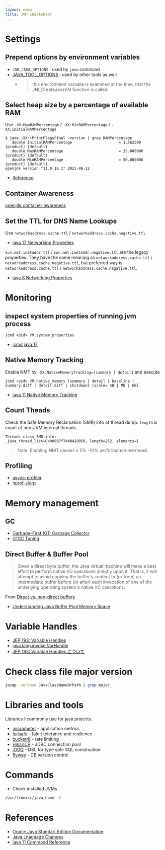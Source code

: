 ```yaml
---
layout: memo
title: JVM cheatsheet
---
```


# Settings
## Prepend options by environment variables
- `JDK_JAVA_OPTIONS` : used by `java` command
- [JAVA_TOOL_OPTIONS](https://docs.oracle.com/en/java/javase/17/troubleshoot/environment-variables-and-system-properties.html) : used by other tools as well
  - > this environment variable is examined at the time, that the JNI_CreateJavaVM function is called

## Select heap size by a percentage of available RAM
Use `-XX:MaxRAMPercentage` / `-XX:MinRAMPercentage` / `-XX:InitialRAMPercentage`

```
$ java -XX:+PrintFlagsFinal -version | grep RAMPercentage
   double InitialRAMPercentage                     = 1.562500                                  {product} {default}
   double MaxRAMPercentage                         = 25.000000                                 {product} {default}
   double MinRAMPercentage                         = 50.000000                                 {product} {default}
openjdk version "11.0.16.1" 2022-08-12
```

- [Reference](https://bugs.openjdk.org/browse/JDK-8186248)

## Container Awareness
[openjdk container awareness](https://developers.redhat.com/articles/2022/04/19/java-17-whats-new-openjdks-container-awareness#)

## Set the TTL for DNS Name Lookups
Use `networkaddress.cache.ttl` / `networkaddress.cache.negative.ttl`

- [java 17 Networking Properties](https://docs.oracle.com/en/java/javase/17/docs/api/java.base/java/net/doc-files/net-properties.html)

`sun.net.inetaddr.ttl` / `sun.net.inetaddr.negative.ttl` are the legacy properties.
They have the same meaning as `networkaddress.cache.ttl` / `networkaddress.cache.negative.ttl`, but preferred way is `networkaddress.cache.ttl` / `networkaddress.cache.negative.ttl`.

- [java 8 Networking Properties](https://docs.oracle.com/javase/8/docs/technotes/guides/net/properties.html)

# Monitoring
## inspect system properties of running jvm process
```
jcmd <pid> VM.system_properties
```

- [jcmd java 17](https://docs.oracle.com/en/java/javase/17/docs/specs/man/jcmd.html)

## Native Memory Tracking
Enable NMT by `-XX:NativeMemoryTracking=[summary | detail]` and execute

```
jcmd <pid> VM.native_memory [summary | detail | baseline | summary.diff | detail.diff | shutdown] [scale= KB | MB | GB]
```

- [java 11 Native Memory Tracking](https://docs.oracle.com/en/java/javase/11/vm/native-memory-tracking.html#GUID-710CAEA1-7C6D-4D80-AB0C-B0958E329407)

## Count Theads
Check the Safe Memory Reclamation (SMR) info of thread dump. `length` is count of non-JVM internal threads.

```
Threads class SMR info:
_java_thread_list=0x00007f7d40428050, length=252, elements={
```

> Note: Enabling NMT causes a 5% -10% performance overhead.

## Profiling
- [async-profiler](https://github.com/async-profiler/async-profiler)
- [hprof-slurp](https://github.com/agourlay/hprof-slurp)

# Memory management
## GC
- [Garbage-First (G1) Garbage Collector](https://docs.oracle.com/en/java/javase/17/gctuning/garbage-first-g1-garbage-collector1.html)
- [G1GC Tuning](https://www.oracle.com/technical-resources/articles/java/g1gc.html)

## Direct Buffer & Buffer Pool
> Given a direct byte buffer, the Java virtual machine will make a best effort to perform native I/O operations directly upon it. That is, it will attempt to avoid copying the buffer's content to (or from) an intermediate buffer before (or after) each invocation of one of the underlying operating system's native I/O operations.

From [Direct vs. non-direct buffers](https://docs.oracle.com/javase/8/docs/api/java/nio/ByteBuffer.html)

- [Understanding Java Buffer Pool Memory Space](https://www.fusion-reactor.com/blog/understanding-java-buffer-pool-memory-space/)

# Variable Handles
- [JEP 193: Variable Handles](https://openjdk.org/jeps/193)
- [java.lang.invoke.VarHandle](https://docs.oracle.com/en/java/javase/17/docs/api/java.base/java/lang/invoke/VarHandle.html)
- [JEP 193: Variable Handles について](https://qiita.com/yoshioterada/items/319ed0dec4b847d2b1ed)

# Check class file major version
```sh
javap -verbose JavaClassNameOrPath | grep major
```

# Libraries and tools
Libraries I commonly use for java projects.

- [micrometer](https://micrometer.io/) - application metrics
- [failsafe](https://failsafe.dev/) - falult tolerance and resilience
- [bucket4j](https://github.com/bucket4j/bucket4j) - rate limiting
- [HikariCP](https://github.com/brettwooldridge/HikariCP) - JDBC connection pool
- [jOOQ](https://www.jooq.org/) - DSL for type safe SQL construction
- [flyway](https://flywaydb.org/) - DB version control

# Commands
- Check installed JVMs
```sh
/usr/libexec/java_home -V
```

# References
- [Oracle Java Standart Edition Documentation](https://docs.oracle.com/en/java/javase/index.html)
- [Java Lnaguage Changes](https://docs.oracle.com/en/java/javase/21/language/java-language-changes.html)
- [java 11 Command Reference](https://docs.oracle.com/en/java/javase/11/tools/java.html)
